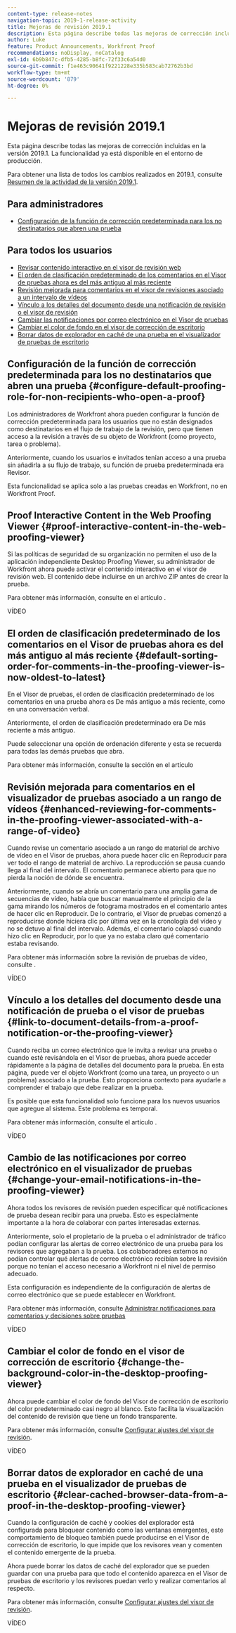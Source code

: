 ```yaml
---
content-type: release-notes
navigation-topic: 2019-1-release-activity
title: Mejoras de revisión 2019.1
description: Esta página describe todas las mejoras de corrección incluidas en la versión 2019.1. La funcionalidad ya está disponible en el entorno de producción.
author: Luke
feature: Product Announcements, Workfront Proof
recommendations: noDisplay, noCatalog
exl-id: 6b9b847c-dfb5-4285-b8fc-72f33c6a54d0
source-git-commit: f1e463c90641f9221228e335b583cab72762b3bd
workflow-type: tm+mt
source-wordcount: '879'
ht-degree: 0%

---
```


# Mejoras de revisión 2019.1

Esta página describe todas las mejoras de corrección incluidas en la versión 2019.1. La funcionalidad ya está disponible en el entorno de producción.

Para obtener una lista de todos los cambios realizados en 2019.1, consulte [Resumen de la actividad de la versión 2019.1](../../../../product-announcements/product-releases/quarterly-release-archive/2019.1-release-activity/2019-1-release-activity-overview.md).

## Para administradores

* [Configuración de la función de corrección predeterminada para los no destinatarios que abren una prueba](#configure-default-proofing-role-for-non-recipients-who-open-a-proof)

## Para todos los usuarios

* [Revisar contenido interactivo en el visor de revisión web](#proof-interactive-content-in-the-web-proofing-viewer)
* [El orden de clasificación predeterminado de los comentarios en el Visor de pruebas ahora es del más antiguo al más reciente](#default-sorting-order-for-comments-in-the-proofing-viewer-is-now-oldest-to-latest)
* [Revisión mejorada para comentarios en el visor de revisiones asociado a un intervalo de vídeos](#enhanced-reviewing-for-comments-in-the-proofing-viewer-associated-with-a-range-of-video)
* [Vínculo a los detalles del documento desde una notificación de revisión o el visor de revisión](#link-to-document-details-from-a-proof-notification-or-the-proofing-viewer)
* [Cambiar las notificaciones por correo electrónico en el Visor de pruebas](#change-your-email-notifications-in-the-proofing-viewer)
* [Cambiar el color de fondo en el visor de corrección de escritorio](#change-the-background-color-in-the-desktop-proofing-viewer)
* [Borrar datos de explorador en caché de una prueba en el visualizador de pruebas de escritorio](#clear-cached-browser-data-from-a-proof-in-the-desktop-proofing-viewer)

## Configuración de la función de corrección predeterminada para los no destinatarios que abren una prueba {#configure-default-proofing-role-for-non-recipients-who-open-a-proof}

Los administradores de Workfront ahora pueden configurar la función de corrección predeterminada para los usuarios que no están designados como destinatarios en el flujo de trabajo de la revisión, pero que tienen acceso a la revisión a través de su objeto de Workfront (como proyecto, tarea o problema).

Anteriormente, cuando los usuarios e invitados tenían acceso a una prueba sin añadirla a su flujo de trabajo, su función de prueba predeterminada era Revisor.

Esta funcionalidad se aplica solo a las pruebas creadas en Workfront, no en Workfront Proof.

## Proof Interactive Content in the Web Proofing Viewer {#proof-interactive-content-in-the-web-proofing-viewer}

Si las políticas de seguridad de su organización no permiten el uso de la aplicación independiente Desktop Proofing Viewer, su administrador de Workfront ahora puede activar el contenido interactivo en el visor de revisión web. El contenido debe incluirse en un archivo ZIP antes de crear la prueba.

Para obtener más información, consulte en el artículo .

VÍDEO

## El orden de clasificación predeterminado de los comentarios en el Visor de pruebas ahora es del más antiguo al más reciente  {#default-sorting-order-for-comments-in-the-proofing-viewer-is-now-oldest-to-latest}

En el Visor de pruebas, el orden de clasificación predeterminado de los comentarios en una prueba ahora es De más antiguo a más reciente, como en una conversación verbal.

Anteriormente, el orden de clasificación predeterminado era De más reciente a más antiguo.

Puede seleccionar una opción de ordenación diferente y esta se recuerda para todas las demás pruebas que abra.

Para obtener más información, consulte la sección en el artículo

## Revisión mejorada para comentarios en el visualizador de pruebas asociado a un rango de vídeos {#enhanced-reviewing-for-comments-in-the-proofing-viewer-associated-with-a-range-of-video}

Cuando revise un comentario asociado a un rango de material de archivo de vídeo en el Visor de pruebas, ahora puede hacer clic en Reproducir para ver todo el rango de material de archivo. La reproducción se pausa cuando llega al final del intervalo. El comentario permanece abierto para que no pierda la noción de dónde se encuentra.

Anteriormente, cuando se abría un comentario para una amplia gama de secuencias de vídeo, había que buscar manualmente el principio de la gama mirando los números de fotograma mostrados en el comentario antes de hacer clic en Reproducir. De lo contrario, el Visor de pruebas comenzó a reproducirse donde hiciera clic por última vez en la cronología del vídeo y no se detuvo al final del intervalo. Además, el comentario colapsó cuando hizo clic en Reproducir, por lo que ya no estaba claro qué comentario estaba revisando.

Para obtener más información sobre la revisión de pruebas de vídeo, consulte .

VÍDEO

## Vínculo a los detalles del documento desde una notificación de prueba o el visor de pruebas {#link-to-document-details-from-a-proof-notification-or-the-proofing-viewer}

Cuando reciba un correo electrónico que le invita a revisar una prueba o cuando esté revisándola en el Visor de pruebas, ahora puede acceder rápidamente a la página de detalles del documento para la prueba. En esta página, puede ver el objeto Workfront (como una tarea, un proyecto o un problema) asociado a la prueba. Esto proporciona contexto para ayudarle a comprender el trabajo que debe realizar en la prueba.

Es posible que esta funcionalidad solo funcione para los nuevos usuarios que agregue al sistema. Este problema es temporal.

Para obtener más información, consulte el artículo .

VÍDEO

## Cambio de las notificaciones por correo electrónico en el visualizador de pruebas {#change-your-email-notifications-in-the-proofing-viewer}

Ahora todos los revisores de revisión pueden especificar qué notificaciones de prueba desean recibir para una prueba. Esto es especialmente importante a la hora de colaborar con partes interesadas externas.

Anteriormente, solo el propietario de la prueba o el administrador de tráfico podían configurar las alertas de correo electrónico de una prueba para los revisores que agregaban a la prueba. Los colaboradores externos no podían controlar qué alertas de correo electrónico recibían sobre la revisión porque no tenían el acceso necesario a Workfront ni el nivel de permiso adecuado.

Esta configuración es independiente de la configuración de alertas de correo electrónico que se puede establecer en Workfront.

Para obtener más información, consulte [Administrar notificaciones para comentarios y decisiones sobre pruebas](../../../../review-and-approve-work/proofing/reviewing-proofs-within-workfront/manage-notifications-for-proof-comments.md)

VÍDEO

## Cambiar el color de fondo en el visor de corrección de escritorio {#change-the-background-color-in-the-desktop-proofing-viewer}

Ahora puede cambiar el color de fondo del Visor de corrección de escritorio del color predeterminado casi negro al blanco. Esto facilita la visualización del contenido de revisión que tiene un fondo transparente.

Para obtener más información, consulte [Configurar ajustes del visor de revisión](../../../../review-and-approve-work/proofing/reviewing-proofs-within-workfront/configure-proofing-viewer-settings.md).

VÍDEO

## Borrar datos de explorador en caché de una prueba en el visualizador de pruebas de escritorio {#clear-cached-browser-data-from-a-proof-in-the-desktop-proofing-viewer}

Cuando la configuración de caché y cookies del explorador está configurada para bloquear contenido como las ventanas emergentes, este comportamiento de bloqueo también puede producirse en el Visor de corrección de escritorio, lo que impide que los revisores vean y comenten el contenido emergente de la prueba.

Ahora puede borrar los datos de caché del explorador que se pueden guardar con una prueba para que todo el contenido aparezca en el Visor de pruebas de escritorio y los revisores puedan verlo y realizar comentarios al respecto.

Para obtener más información, consulte [Configurar ajustes del visor de revisión](../../../../review-and-approve-work/proofing/reviewing-proofs-within-workfront/configure-proofing-viewer-settings.md).

VÍDEO
